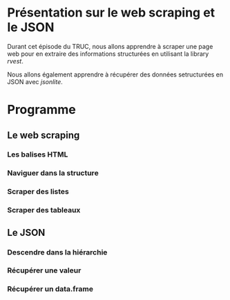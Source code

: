 # Présentation sur le web scraping et le JSON

Durant cet épisode du TRUC, nous allons apprendre à scraper une page web pour en extraire des informations structurées en utilisant la library *rvest*.

Nous allons également apprendre à récupérer des données setructurées en JSON avec *jsonlite*.

# Programme

## Le web scraping

### Les balises HTML

### Naviguer dans la structure

### Scraper des listes

### Scraper des tableaux

## Le JSON

### Descendre dans la hiérarchie

### Récupérer une valeur

### Récupérer un data.frame
